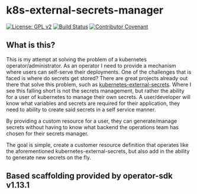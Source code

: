 # k8s-external-secrets-manager
[![License: GPL v2](https://img.shields.io/badge/License-GPL%20v2-blue.svg)](https://img.shields.io/badge/License-GPL%20v2-blue.svg) 
[![Build Status](https://cloud.drone.io/api/badges/jgavinray/k8s-external-secret-manager/status.svg)](https://cloud.drone.io/jgavinray/k8s-external-secret-manager) 
[![Contributor Covenant](https://img.shields.io/badge/Contributor%20Covenant-1.2-0baaaa.svg)](code_of_conduct.md)

## What is this?
This is my attempt at solving the problem of a kubernetes operator/administrator. 
As an operator I need to provide a mechanism where users can self-serve their deployments. 
One of the challenges that is faced is where do secrets get stored? 
There are great projects already out there that solve this problem, such as [kubernetes-external-secrets](https://github.com/external-secrets/kubernetes-external-secrets). 
Where I see this falling short is not the secrets management, but rather the ability for a user of kubernetes to manage their own secrets. 
A user/developer will know what variables and secrets are required for their application, they need to ability to create said secrets in a self service manner. 

By providing a custom resource for a user, they can generate/manage secrets without having to know what backend the operations team has chosen for their secrets manager.    

The goal is simple, create a customer resource definition that operates like the aforementioned kubernetes-external-secrets, but also add in the ability to generate new secrets on the fly.

## Based scaffolding provided by operator-sdk v1.13.1
